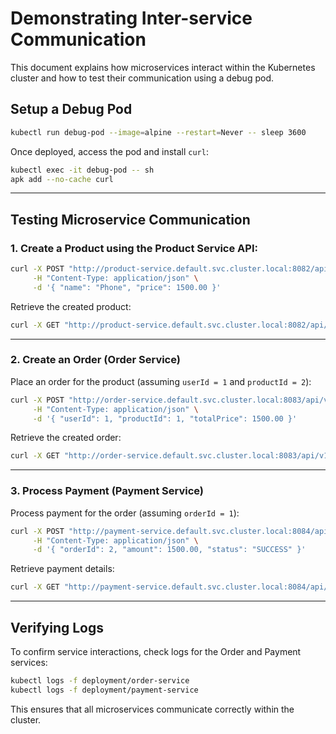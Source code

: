 # Demonstrating Inter-service Communication

This document explains how microservices interact within the Kubernetes cluster and how to test their communication using a debug pod.

## Setup a Debug Pod

```sh
kubectl run debug-pod --image=alpine --restart=Never -- sleep 3600
```

Once deployed, access the pod and install `curl`:

```sh
kubectl exec -it debug-pod -- sh
apk add --no-cache curl
```

---

## Testing Microservice Communication

### 1. Create a Product using the Product Service API:

```sh
curl -X POST "http://product-service.default.svc.cluster.local:8082/api/v1/product" \
     -H "Content-Type: application/json" \
     -d '{ "name": "Phone", "price": 1500.00 }'
```

Retrieve the created product:

```sh
curl -X GET "http://product-service.default.svc.cluster.local:8082/api/v1/product/1"
```

---

### 2. Create an Order (Order Service)

Place an order for the product (assuming `userId = 1` and `productId = 2`):

```sh
curl -X POST "http://order-service.default.svc.cluster.local:8083/api/v1/orders" \
     -H "Content-Type: application/json" \
     -d '{ "userId": 1, "productId": 1, "totalPrice": 1500.00 }'
```

Retrieve the created order:

```sh
curl -X GET "http://order-service.default.svc.cluster.local:8083/api/v1/orders/2"
```

---

### 3. Process Payment (Payment Service)

Process payment for the order (assuming `orderId = 1`):

```sh
curl -X POST "http://payment-service.default.svc.cluster.local:8084/api/v1/payments" \
     -H "Content-Type: application/json" \
     -d '{ "orderId": 2, "amount": 1500.00, "status": "SUCCESS" }'
```

Retrieve payment details:

```sh
curl -X GET "http://payment-service.default.svc.cluster.local:8084/api/v1/payments/1"
```

---

## Verifying Logs

To confirm service interactions, check logs for the Order and Payment services:

```sh
kubectl logs -f deployment/order-service
kubectl logs -f deployment/payment-service
```

This ensures that all microservices communicate correctly within the cluster.


